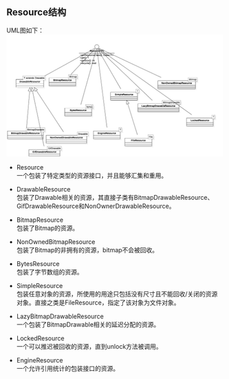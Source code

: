 ## Resource结构
UML图如下：
![image](../img/diagram_resource.png)

- Resource  
一个包装了特定类型的资源接口，并且能够汇集和重用。

- DrawableResource  
包装了Drawable相关的资源，其直接子类有BitmapDrawableResource、GifDrawableResource和NonOwnerDrawableResource。

- BitmapResource  
包装了Bitmap的资源。

- NonOwnedBitmapResource  
包装了Bitmap的非拥有的资源，bitmap不会被回收。

- BytesResource  
包装了字节数组的资源。  

- SimpleResource  
包装任意对象的资源，所使用的用途只包括没有尺寸且不能回收/关闭的资源对象。直接之类是FileResource，指定了该对象为文件对象。

- LazyBitmapDrawableResource  
一个包装了BitmapDrawable相关的延迟分配的资源。

- LockedResource  
一个可以推迟被回收的资源，直到unlock方法被调用。

- EngineResource  
一个允许引用统计的包装接口的资源。
